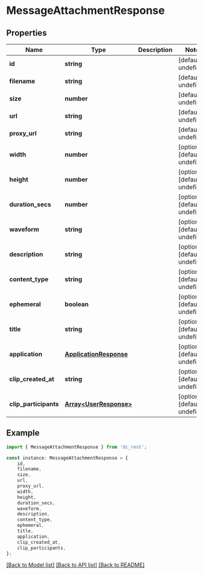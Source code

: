 # MessageAttachmentResponse


## Properties

Name | Type | Description | Notes
------------ | ------------- | ------------- | -------------
**id** | **string** |  | [default to undefined]
**filename** | **string** |  | [default to undefined]
**size** | **number** |  | [default to undefined]
**url** | **string** |  | [default to undefined]
**proxy_url** | **string** |  | [default to undefined]
**width** | **number** |  | [optional] [default to undefined]
**height** | **number** |  | [optional] [default to undefined]
**duration_secs** | **number** |  | [optional] [default to undefined]
**waveform** | **string** |  | [optional] [default to undefined]
**description** | **string** |  | [optional] [default to undefined]
**content_type** | **string** |  | [optional] [default to undefined]
**ephemeral** | **boolean** |  | [optional] [default to undefined]
**title** | **string** |  | [optional] [default to undefined]
**application** | [**ApplicationResponse**](ApplicationResponse.md) |  | [optional] [default to undefined]
**clip_created_at** | **string** |  | [optional] [default to undefined]
**clip_participants** | [**Array&lt;UserResponse&gt;**](UserResponse.md) |  | [optional] [default to undefined]

## Example

```typescript
import { MessageAttachmentResponse } from 'dc_rest';

const instance: MessageAttachmentResponse = {
    id,
    filename,
    size,
    url,
    proxy_url,
    width,
    height,
    duration_secs,
    waveform,
    description,
    content_type,
    ephemeral,
    title,
    application,
    clip_created_at,
    clip_participants,
};
```

[[Back to Model list]](../README.md#documentation-for-models) [[Back to API list]](../README.md#documentation-for-api-endpoints) [[Back to README]](../README.md)
